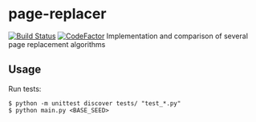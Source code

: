 # page-replacer
[![Build Status](https://semaphoreci.com/api/v1/projects/7626629a-e7c6-405b-beaa-07a487b13fb2/2353908/badge.svg)](https://semaphoreci.com/grantslape-61/page-replacer)
[![CodeFactor](https://www.codefactor.io/repository/github/grantslape/page-replacer/badge)](https://www.codefactor.io/repository/github/grantslape/page-replacer)
Implementation and comparison of several page replacement algorithms

## Usage
Run tests:
```shell
$ python -m unittest discover tests/ "test_*.py"
$ python main.py <BASE_SEED>
```
